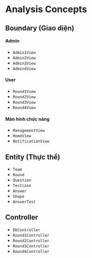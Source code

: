 ﻿# Analysis Concepts

## Boundary (Giao diện)
#### Admin
- `Admin1View`
- `Admin2View`
- `Admin3View`
- `Admin4View`

#### User
- `Round1View`
- `Round2View`
- `Round3View`
- `Round4View`

#### Màn hình chức năng
- `ManagementView`
- `HomeView`
- `NotificationView`

## Entity (Thực thể)
- `Team`
- `Round`
- `Question`
- `Testcase`
- `Answer`
- `Shape`
- `AnswerTest`

## Controller
- `DbController`
- `Round1Controller`
- `Round2Controller`
- `Round3Controller`
- `Round4Controller`
